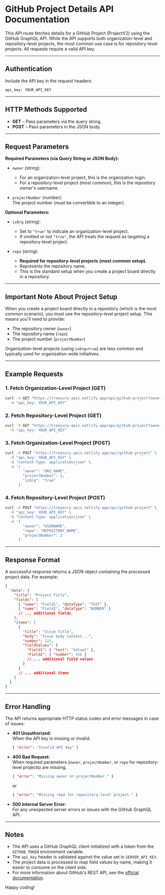 # GitHub Project Details API Documentation

This API route fetches details for a GitHub Project (ProjectV2) using the GitHub GraphQL API. While the API supports both organization-level and repository-level projects, the most common use case is for repository-level projects. All requests require a valid API key.

---

## Authentication

Include the API key in the request headers:

```
api_key: YOUR_API_KEY
```

---

## HTTP Methods Supported

- **GET** – Pass parameters via the query string.
- **POST** – Pass parameters in the JSON body.

---

## Request Parameters

**Required Parameters (via Query String or JSON Body):**

- `owner` (string):  
  - For an organization-level project, this is the organization login.
  - For a repository-level project (most common), this is the repository owner's username.

- `projectNumber` (number):  
  The project number (must be convertible to an integer).

**Optional Parameters:**

- `isOrg` (string):  
  - Set to `"true"` to indicate an organization-level project.
  - If omitted or not `"true"`, the API treats the request as targeting a repository-level project.

- `repo` (string):  
  - **Required for repository-level projects (most common setup).**
  - Represents the repository name.
  - This is the standard setup when you create a project board directly in a repository.

---

## Important Note About Project Setup

When you create a project board directly in a repository (which is the most common scenario), you must use the repository-level project setup. This means you'll need to provide:
- The repository owner (`owner`)
- The repository name (`repo`)
- The project number (`projectNumber`)

Organization-level projects (using `isOrg=true`) are less common and typically used for organization-wide initiatives.

---

## Example Requests

### 1. Fetch Organization-Level Project (GET)

```bash
curl -X GET "https://treasury-apis.netlify.app/api/github-project?owner=ORG_NAME&projectNumber=1&isOrg=true" \
  -H "api_key: YOUR_API_KEY"
```

### 2. Fetch Repository-Level Project (GET)

```bash
curl -X GET "https://treasury-apis.netlify.app/api/github-project?owner=USERNAME&repo=REPOSITORY_NAME&projectNumber=2" \
  -H "api_key: YOUR_API_KEY"
```

### 3. Fetch Organization-Level Project (POST)

```bash
curl -X POST "https://treasury-apis.netlify.app/api/github-project" \
  -H "api_key: YOUR_API_KEY" \
  -H "Content-Type: application/json" \
  -d '{
        "owner": "ORG_NAME",
        "projectNumber": 1,
        "isOrg": "true"
      }'
```

### 4. Fetch Repository-Level Project (POST)

```bash
curl -X POST "https://treasury-apis.netlify.app/api/github-project" \
  -H "api_key: YOUR_API_KEY" \
  -H "Content-Type: application/json" \
  -d '{
        "owner": "USERNAME",
        "repo": "REPOSITORY_NAME",
        "projectNumber": 2
      }'
```

---

## Response Format

A successful response returns a JSON object containing the processed project data. For example:

```json
{
  "data": {
    "title": "Project Title",
    "fields": [
      { "name": "Field1", "dataType": "TEXT" },
      { "name": "Field2", "dataType": "NUMBER" }
      // ... additional fields
    ],
    "items": [
      {
        "title": "Issue Title",
        "body": "Issue body content...",
        "number": 123,
        "fieldValues": {
          "Field1": { "text": "Value1" },
          "Field2": { "number": 456 }
          // ... additional field values
        }
      }
      // ... additional items
    ]
  }
}
```

---

## Error Handling

The API returns appropriate HTTP status codes and error messages in case of issues:

- **401 Unauthorized:**  
  When the API key is missing or invalid.
  
  ```json
  { "error": "Invalid API key" }
  ```

- **400 Bad Request:**  
  When required parameters (`owner`, `projectNumber`, or `repo` for repository-level projects) are missing.
  
  ```json
  { "error": "Missing owner or projectNumber." }
  ```
  
  or
  
  ```json
  { "error": "Missing repo for repository-level project." }
  ```

- **500 Internal Server Error:**  
  For any unexpected server errors or issues with the GitHub GraphQL API.

---

## Notes

- The API uses a GitHub GraphQL client initialized with a token from the `GITHUB_TOKEN` environment variable.
- The `api_key` header is validated against the value set in `SERVER_API_KEY`.
- The project data is processed to map field values by name, making it easier to consume on the client side.
- For more information about GitHub's REST API, see the [official documentation](https://docs.github.com/en/rest/using-the-rest-api/getting-started-with-the-rest-api?apiVersion=2022-11-28#http-method).

Happy coding!
